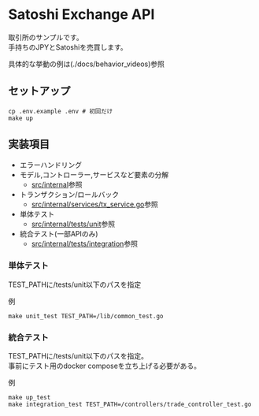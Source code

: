 # Satoshi Exchange API

取引所のサンプルです。  
手持ちのJPYとSatoshiを売買します。

具体的な挙動の例は(./docs/behavior_videos)参照

## セットアップ

```
cp .env.example .env # 初回だけ
make up
```

## 実装項目

- エラーハンドリング
- モデル,コントローラー,サービスなど要素の分解
  - [src/internal](./src/internal)参照
- トランザクション/ロールバック
  - [src/internal/services/tx_service.go](./src/internal/services/tx_service.go)参照
- 単体テスト
  - [src/internal/tests/unit](./src/internal/tests/unit)参照
- 統合テスト(一部APIのみ)
  - [src/internal/tests/integration](./src/internal/tests/integration)参照

### 単体テスト

TEST_PATHに/tests/unit以下のパスを指定

例
```
make unit_test TEST_PATH=/lib/common_test.go
```

### 統合テスト

TEST_PATHに/tests/unit以下のパスを指定。  
事前にテスト用のdocker composeを立ち上げる必要がある。

例
```
make up_test
make integration_test TEST_PATH=/controllers/trade_controller_test.go
```
